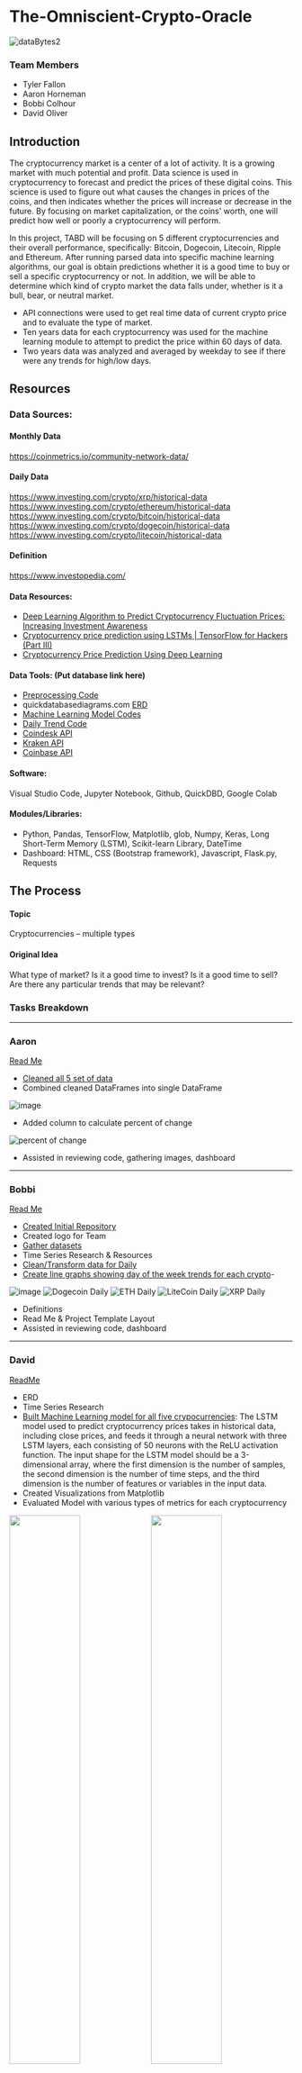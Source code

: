 # The-Omniscient-Crypto-Oracle

![dataBytes2](https://user-images.githubusercontent.com/114044192/223600108-0371d529-3bad-4187-a8e3-ffb8a3c347f8.jpg)

### Team Members
* Tyler Fallon
* Aaron Horneman
* Bobbi Colhour
* David Oliver

## Introduction

The cryptocurrency market is a center of a lot of activity. It is a growing market with much potential and profit. Data science is used in cryptocurrency to forecast and predict the prices of these digital coins. This science is used to figure out what causes the changes in prices of the coins, and then indicates whether the prices will increase or decrease in the future. By focusing on market capitalization, or the coins' worth, one will predict how well or poorly a cryptocurrency will perform. 

In this project, TABD will be focusing on 5 different cryptocurrencies and their overall performance, specifically: Bitcoin, Dogecoin, Litecoin, Ripple and Ethereum. After running parsed data into specific machine learning algorithms, our goal is obtain predictions whether it is a good time to buy or sell a specific cryptocurrency or not. In addition, we will be able to determine which kind of crypto market the data falls under, whether is it a bull, bear, or neutral market.

  - API connections were used to get real time data of current crypto price and to evaluate the type of market. 
  - Ten years data for each cryptocurrency was used for the machine learning module to attempt to predict the price within 60 days of data. 
  - Two years data was analyzed and averaged by weekday to see if there were any trends for high/low days. 

## Resources

### Data Sources: 
#### Monthly Data
https://coinmetrics.io/community-network-data/

#### Daily Data
https://www.investing.com/crypto/xrp/historical-data 
https://www.investing.com/crypto/ethereum/historical-data 
https://www.investing.com/crypto/bitcoin/historical-data 
https://www.investing.com/crypto/dogecoin/historical-data
https://www.investing.com/crypto/litecoin/historical-data

#### Definition
https://www.investopedia.com/

#### Data Resources: 
  - [Deep Learning Algorithm to Predict Cryptocurrency Fluctuation Prices: Increasing Investment Awareness](https://www.mdpi.com/2079-9292/11/15/2349)
  - [Cryptocurrency price prediction using LSTMs | TensorFlow for Hackers (Part III)](https://towardsdatascience.com/cryptocurrency-price-prediction-using-lstms-tensorflow-for-hackers-part-iii-264fcdbccd3f)
  - [Cryptocurrency Price Prediction Using Deep Learning](https://towardsdatascience.com/cryptocurrency-price-prediction-using-deep-learning-70cfca50dd3a)
  
#### Data Tools: (Put database link here)

* [Preprocessing Code](https://github.com/tylerfallon/The-Omniscient-Crypto-Oracle/blob/b0425cc016031bcfc09992cbb61c9597b5496a38/Aaron/data_cleanup.ipynb)
* quickdatabasediagrams.com [ERD](https://github.com/tylerfallon/The-Omniscient-Crypto-Oracle/blob/main/David/QuickDBD-export.png)
* [Machine Learning Model Codes](https://github.com/tylerfallon/The-Omniscient-Crypto-Oracle/tree/main/David) 
* [Daily Trend Code](https://github.com/tylerfallon/The-Omniscient-Crypto-Oracle/tree/main/Bobbi/Code)
* [Coindesk API](https://www.coindesk.com/tag/api/)
* [Kraken API](https://www.kraken.com/features/api-trading)
* [Coinbase API](https://help.coinbase.com/en/cloud/api/coinbase)

#### Software: 
Visual Studio Code, Jupyter Notebook, Github, QuickDBD, Google Colab

#### Modules/Libraries: 
* Python, Pandas, TensorFlow, Matplotlib, glob, Numpy, Keras, Long Short-Term Memory (LSTM), Scikit-learn Library, DateTime
* Dashboard: HTML, CSS (Bootstrap framework), Javascript, Flask.py, Requests

## The Process

#### Topic
Cryptocurrencies – multiple types
#### Original Idea
What type of market? 
Is it a good time to invest?
Is it a good time to sell?  
Are there any particular trends that may be relevant?

### Tasks Breakdown
_______________________________________________________________________________________________________________________________________________________________________
### Aaron 
[Read Me](https://github.com/tylerfallon/The-Omniscient-Crypto-Oracle/blob/main/Aaron/README.md)
- [Cleaned all 5 set of data](https://github.com/tylerfallon/The-Omniscient-Crypto-Oracle/blob/main/Aaron/data_cleanup.ipynb)
- Combined cleaned DataFrames into single DataFrame

![image](https://user-images.githubusercontent.com/114044192/226200792-d73955be-1026-458f-8b8a-33c4556c623a.png)

- Added column to calculate percent of change

![percent of change](https://user-images.githubusercontent.com/113067853/225774380-3e45ed66-8d3b-44ee-91b2-e766443ce3fb.PNG)

- Assisted in reviewing code, gathering images, dashboard

_______________________________________________________________________________________________________________________________________________________________________
### Bobbi
[Read Me](https://github.com/tylerfallon/The-Omniscient-Crypto-Oracle/blob/main/Bobbi/BobbiREADME.md)
- [Created Initial Repository](https://github.com/bcolhour/TABD)
- Created logo for Team
- [Gather datasets](https://github.com/tylerfallon/The-Omniscient-Crypto-Oracle/tree/main/Bobbi/Resources)
- Time Series Research & Resources
- [Clean/Transform data for Daily](https://github.com/tylerfallon/The-Omniscient-Crypto-Oracle/tree/main/Bobbi/Code)
- [Create line graphs showing day of the week trends for each crypto](https://github.com/tylerfallon/The-Omniscient-Crypto-Oracle/tree/main/Bobbi/images)-

![image](https://user-images.githubusercontent.com/114044192/223884809-f680644c-b7c4-4a7e-a5de-05424cd52e1d.png)
![Dogecoin Daily](https://user-images.githubusercontent.com/114044192/223884894-1f037697-25fd-4c04-a9f5-c28ebe337072.png)
![ETH Daily](https://user-images.githubusercontent.com/114044192/223884903-3595e265-1081-4cc2-8db1-1ba381f4c079.png)
![LiteCoin Daily](https://user-images.githubusercontent.com/114044192/223884912-b3edd12b-a4fc-413b-b003-f04c0300ffb9.png)
![XRP Daily](https://user-images.githubusercontent.com/114044192/223884926-722eb05b-8d66-471b-88b4-7de6109fd01d.png)

- Definitions
- Read Me & Project Template Layout
- Assisted in reviewing code, dashboard

_______________________________________________________________________________________________________________________________________________________________________
### David
[ReadMe](https://github.com/tylerfallon/The-Omniscient-Crypto-Oracle/blob/main/David/README.md)
- ERD
- Time Series Research
- [Built Machine Learning model for all five crypocurrencies](https://github.com/tylerfallon/The-Omniscient-Crypto-Oracle/tree/main/David):  The LSTM model used to predict cryptocurrency prices takes in historical data, including close prices, and feeds it through a neural network with three LSTM layers, each consisting of 50 neurons with the ReLU activation function. The input shape for the LSTM model should be a 3-dimensional array, where the first dimension is the number of samples, the second dimension is the number of time steps, and the third dimension is the number of features or variables in the input data.
- Created Visualizations from Matplotlib
- Evaluated Model with various types of metrics for each cryptocurrency

<img src="https://github.com/tylerfallon/The-Omniscient-Crypto-Oracle/blob/main/Aaron/Images/Predicted%20vs.%20True%20Values%20Dogecoin.PNG" width=50% height=50%><img src="https://github.com/tylerfallon/The-Omniscient-Crypto-Oracle/blob/main/Aaron/Images/Prediction%20Error%20Histogram%20Ethem.PNG" width=50% height=50%><img src="https://github.com/tylerfallon/The-Omniscient-Crypto-Oracle/blob/main/Aaron/Images/Actual%20vs%20Predicted%20Bitcoin%20Prices.PNG" width=50% height=50%><img src="https://github.com/tylerfallon/The-Omniscient-Crypto-Oracle/blob/main/Aaron/Images/Actual%20vs%20Predicted%20Ripple%20Rolling%20Mean.PNG" width=50% height=50%><img src="https://github.com/tylerfallon/The-Omniscient-Crypto-Oracle/blob/main/Aaron/Images/Training%20and%20Validation%20Loss%20Litecoin.PNG" width=50% height=50%>


- Predicted Future Prices for all five cryptocurrencies: Overall, the LSTM model shows promising results in predicting future cryptocurrency prices. However, it is important to note that cryptocurrency prices are highly volatile and unpredictable, and the model's accuracy may vary depending on various factors such as market conditions, news events, and regulatory changes.
 
<img src="https://github.com/tylerfallon/The-Omniscient-Crypto-Oracle/blob/main/David/BTCPrediction.png" width=50% height=50%><img src="https://github.com/tylerfallon/The-Omniscient-Crypto-Oracle/blob/main/David/DogePrediction.png " width=50% height=50%><img src="https://github.com/tylerfallon/The-Omniscient-Crypto-Oracle/blob/main/David/ETHPrediction.png " width=50% height=50%><img src="https://github.com/tylerfallon/The-Omniscient-Crypto-Oracle/blob/main/David/LTCPrediction.png " width=50% height=50%><img src="https://github.com/tylerfallon/The-Omniscient-Crypto-Oracle/blob/main/David/XRPPrediction.png " width=50% height=50%>
- Initialized ReadMe & Project Template Layout

_______________________________________________________________________________________________________________________________________________________________________
### Tyler
[READ ME - Need to complete and insert link]("Insert Link"
- [Create New Repository](https://github.com/tylerfallon/The-Omniscient-Crypto-Oracle)
- Identify cryptos with 3 years history
- Define market type criteria
- Mock up dashboard

## Criteria for whether the user should invest:
### Is it a bull, bear, or neutral market?
  
#### Bull Market Criteria: 
1) Has Bitcoin price increased by over 70% in the past 3 months, and 150% in the past 6 months?
2) Has the asset in question increased by over 70% in the past 3 months, and over 200% in the past 6 months?

#### Bear Market Criteria:
1) Has Bitcoin price decreased by over 40% in the past 3 months, and 60% in the past 6 months? 
2) Has the asset in question decreased by over 40% in the past 3 months and over 60% in the past 6 months?
**For the above, if both 1 and 2, then highly likely bull market / bear market. If only 1, then somewhat likely bull market / bear market. If only 2, then it may indicate project growth or failure but not a true bull market / bear market. 

#### Neutral Market Criteria:
1) Has Bitcoin price stayed within a 70% range over the past 3 months, and neither increased or decreased more than 150% in the past 6 months? 
2) Has the asset in question stayed within a 70% range over the past 3 month, and neither increased or decreased more than 150% in the past 6 months?

#### Too Difficult To Predict Market Type Criteria:
If none of the above are true for bull, bear, or neutral market criteria, then it is too difficult to predict the market type.

## Results
### Machine Learning Data

### Daily Trend Data
It was interesting that while there are definite days that show mean price being higher or lower on defferent weekdays, it was different for each cryptocurrency. 

<img src="https://user-images.githubusercontent.com/114044192/226229143-086daa59-ae4b-4d16-a267-00bc3fd3d20d.png" width=50% height=50%>

### Difficulties
Cryptocurrency prices can be volatile, and we encountered issues with noisy, missing, or incorrect data points. Some exchanges have different pricing formats so combining the data from different sources was challenging. LSTM models, in particular, are complex and tuning the hyperparameters to optimize performance and debugging any errors was time-consuming and difficult, whether it was preprocessing the data or running the actual model. We also ran to the issue of overfitting, where we obtained very good predictions with the testing set, but not so well on future, unseen data. Even trying to create visualizations and a dashboard that were both informative and visually appealing wasn't easy, especially because of our large datasets and complex models.


## Future Enhancements
- Add additional Cryptocurrencies
- Link prediction model to API for real time info
- Add a date input field for future predictions
- Use a separate validation set: used to tune our model's hyperparameters and prevent overfitting
- Use `Dropout`: randomly drops out some neurons during training to prevent overfitting
- Use `Early Stopping`: stops training process when validation error stops improving to prevent overfitting
- Add more features, such as technical indicators
- Use other RNN models, CNN models, or even ensemble methods like Random Forest
- Optimize hyperparameters such as learning rate, batch size, or number of epochs
- Use different loss function, such as Mean Absolute Percentage Error (MAPE) to evaluate model
- Experiment with different activation functions, such as Sigmoid or Tanh
